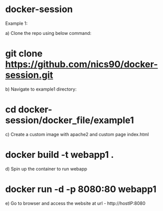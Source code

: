 # docker-session

Example 1: 

a) Clone the repo using below command:

# git clone https://github.com/nics90/docker-session.git

b) Navigate to example1 directory:

# cd docker-session/docker_file/example1

c) Create a custom image with apache2 and custom page index.html

# docker build -t webapp1 .

d) Spin up the container to run webapp 

# docker run -d -p 8080:80 webapp1

e) Go to browser and access the website at url - http://hostIP:8080


